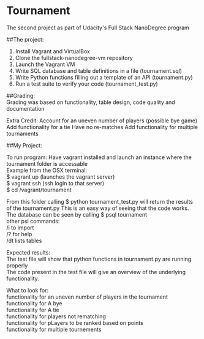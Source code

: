 # Tournament
The second project as part of Udacity's Full Stack NanoDegree program  
  
##The project: 
1. Install Vagrant and VirtualBox  
2. Clone the fullstack-nanodegree-vm repository  
3. Launch the Vagrant VM  
4. Write SQL database and table definitions in a file (tournament.sql)  
5. Write Python functions filling out a template of an API (tournament.py)  
6. Run a test suite to verify your code (tournament_test.py)  
  
##Grading:  
Grading was based on functionality, table design, code quality and documentation  
  
Extra Credit:
Account for an uneven number of players (possible bye game)  
Add functionality for a tie
Have no re-matches
Add functionality for multiple tournaments


##My Project:

To run program:
Have vagrant installed and launch an instance where the tournament folder is accessable  
Example from the OSX terminal:   
$ vagrant up (launches the vagrant server)  
$ vagrant ssh (ssh login to that server)  
$ cd /vagrant/tournament  
  
From this folder calling $ python tournament_test.py will return the results of the tournament.py 
This is an easy way of seeing that the code works.  
The database can be seen by calling $ psql tournament  
other psl commands:  
/i to import   
/? for help  
/dt lists tables  

Expected results:  
The test file will show that python functions in tournament.py are running properly  
The code present in the test file will give an overview of the underlying functionality.  

What to look for:  
functionality for an uneven number of players in the tournament   
functionality for A bye  
functionality for A tie  
functionality for players not rematching  
functionality for pLayers to be ranked based on points  
functionality for multiple tournements  

